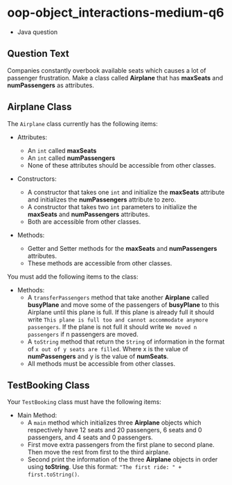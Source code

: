 # oop-object_interactions-medium-q6

- Java question

## Question Text

Companies constantly overbook available seats which causes a lot of passenger frustration. Make a class called
**Airplane** that has **maxSeats** and **numPassengers** as attributes.

## Airplane Class

The `Airplane` class currently has the following items:

- Attributes:
    - An `int` called **maxSeats**
    - An `int` called **numPassengers**
    - None of these attributes should be accessible from other classes.

- Constructors:
    - A constructor that takes one `int` and initialize the **maxSeats** attribute and initializes the **numPassengers**
      attribute to zero.
    - A constructor that takes two `int` parameters to initialize the **maxSeats** and **numPassengers** attributes.
    - Both are accessible from other classes.

- Methods:
    - Getter and Setter methods for the **maxSeats** and **numPassengers** attributes.
    - These methods are accessible from other classes.

You must add the following items to the class:

- Methods:
    - A `transferPassengers` method that take another **Airplane** called **busyPlane** and move some of the
      passengers of **busyPlane** to this Airplane until this plane is full. If this plane is already full it should
      write `This plane is full too and cannot accommodate anymore passengers`. If the plane is not full it should write
      `We moved n passengers` if n passengers are moved.
    - A `toString` method that return the `String` of information in the format of `x out of y seats are filled`. Where
      x is the value of **numPassengers** and y is the value of **numSeats**.
    - All methods must be accessible from other classes.

## TestBooking Class

Your `TestBooking` class must have the following items:

- Main Method:
    - A `main` method which initializes three **Airplane** objects which respectively have 12 seats and 20 passengers, 6
      seats and 0 passengers, and 4 seats and 0 passengers.
    - First move extra passengers from the first plane to second plane. Then move the rest from first to the third
      airplane.
    - Second print the information of the three **Airplane** objects in order using **toString**. Use this format:
      `"The first ride: " + first.toString()`.